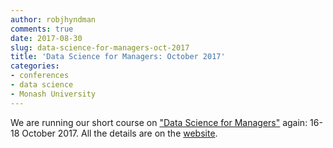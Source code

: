 ```yaml
---
author: robjhyndman
comments: true
date: 2017-08-30
slug: data-science-for-managers-oct-2017
title: 'Data Science for Managers: October 2017'
categories:
- conferences
- data science
- Monash University
---
```


We are running our short course on ["Data Science for Managers"](http://www.infotech.monash.edu.au/research/about/centres/data-science/data-science-for-managers.html) again: 16-18 October 2017. All the details are on the [website](https://www.monash.edu/it/data-science).

